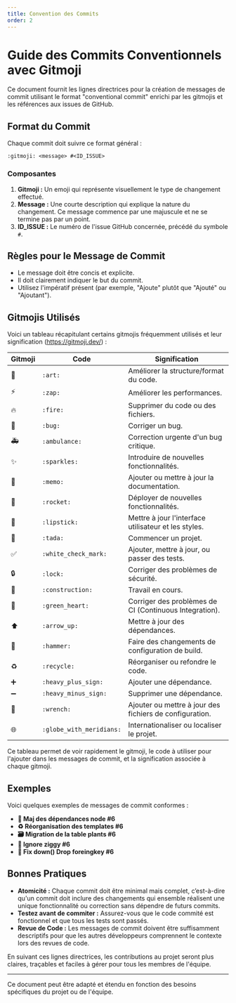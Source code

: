 ```yaml
---
title: Convention des Commits
order: 2
---
```


# Guide des Commits Conventionnels avec Gitmoji

Ce document fournit les lignes directrices pour la création de messages de commit utilisant le format "conventional commit" enrichi par les gitmojis et les références aux issues de GitHub.

## Format du Commit

Chaque commit doit suivre ce format général :

```
:gitmoji: <message> #<ID_ISSUE>
```

### Composantes

1. **Gitmoji :** Un emoji qui représente visuellement le type de changement effectué.
2. **Message :** Une courte description qui explique la nature du changement. Ce message commence par une majuscule et ne se termine pas par un point.
3. **ID_ISSUE :** Le numéro de l'issue GitHub concernée, précédé du symbole `#`.

## Règles pour le Message de Commit

- Le message doit être concis et explicite.
- Il doit clairement indiquer le but du commit.
- Utilisez l'impératif présent (par exemple, "Ajoute" plutôt que "Ajouté" ou "Ajoutant").

## Gitmojis Utilisés

Voici un tableau récapitulant certains gitmojis fréquemment utilisés et leur signification (https://gitmoji.dev/)  :

| Gitmoji            | Code                 | Signification                                           |
|--------------------|----------------------|---------------------------------------------------------|
| :art:              | `:art:`              | Améliorer la structure/format du code.                  |
| :zap:              | `:zap:`              | Améliorer les performances.                             |
| :fire:             | `:fire:`             | Supprimer du code ou des fichiers.                      |
| :bug:              | `:bug:`              | Corriger un bug.                                        |
| :ambulance:        | `:ambulance:`        | Correction urgente d'un bug critique.                   |
| :sparkles:         | `:sparkles:`         | Introduire de nouvelles fonctionnalités.                |
| :memo:             | `:memo:`             | Ajouter ou mettre à jour la documentation.              |
| :rocket:           | `:rocket:`           | Déployer de nouvelles fonctionnalités.                  |
| :lipstick:         | `:lipstick:`         | Mettre à jour l'interface utilisateur et les styles.    |
| :tada:             | `:tada:`             | Commencer un projet.                                    |
| :white_check_mark: | `:white_check_mark:` | Ajouter, mettre à jour, ou passer des tests.            |
| :lock:             | `:lock:`             | Corriger des problèmes de sécurité.                     |
| :construction:     | `:construction:`     | Travail en cours.                                       |
| :green_heart:      | `:green_heart:`      | Corriger des problèmes de CI (Continuous Integration).  |
| :arrow_up:         | `:arrow_up:`         | Mettre à jour des dépendances.                          |
| :hammer:           | `:hammer:`           | Faire des changements de configuration de build.        |
| :recycle:          | `:recycle:`          | Réorganiser ou refondre le code.                        |
| :heavy_plus_sign:  | `:heavy_plus_sign:`  | Ajouter une dépendance.                                 |
| :heavy_minus_sign: | `:heavy_minus_sign:` | Supprimer une dépendance.                               |
| :wrench:           | `:wrench:`           | Ajouter ou mettre à jour des fichiers de configuration. |
| :globe_with_meridians: | `:globe_with_meridians:` | Internationaliser ou localiser le projet.         |

Ce tableau permet de voir rapidement le gitmoji, le code à utiliser pour l'ajouter dans les messages de commit, et la signification associée à chaque gitmoji.

## Exemples

Voici quelques exemples de messages de commit conformes :

- **:pushpin: Maj des dépendances node #6**
- **:recycle: Réorganisation des templates #6**
- **:card_file_box: Migration de la table plants #6**
- **:see_no_evil: Ignore ziggy #6**
- **:bug: Fix down() Drop foreingkey #6**

## Bonnes Pratiques

- **Atomicité :** Chaque commit doit être minimal mais complet, c’est-à-dire qu'un commit doit inclure des changements qui ensemble réalisent une unique fonctionnalité ou correction sans dépendre de futurs commits.
- **Testez avant de commiter :** Assurez-vous que le code commité est fonctionnel et que tous les tests sont passés.
- **Revue de Code :** Les messages de commit doivent être suffisamment descriptifs pour que les autres développeurs comprennent le contexte lors des revues de code.

En suivant ces lignes directrices, les contributions au projet seront plus claires, traçables et faciles à gérer pour tous les membres de l'équipe.

---
Ce document peut être adapté et étendu en fonction des besoins spécifiques du projet ou de l'équipe.